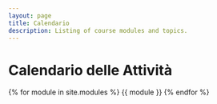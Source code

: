```yaml
---
layout: page
title: Calendario
description: Listing of course modules and topics.
---
```


# Calendario delle Attività

{% for module in site.modules %}
{{ module }}
{% endfor %}
